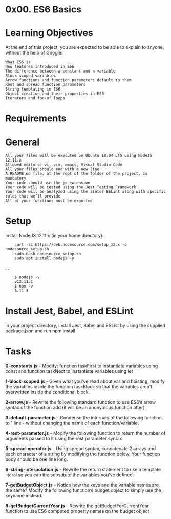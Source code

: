 # 0x00. ES6 Basics
# Learning Objectives
At the end of this project, you are expected to be able to explain to anyone, without the help of Google:

    What ES6 is
    New features introduced in ES6
    The difference between a constant and a variable
    Block-scoped variables
    Arrow functions and function parameters default to them
    Rest and spread function parameters
    String templating in ES6
    Object creation and their properties in ES6
    Iterators and for-of loops
# Requirements
# General
    All your files will be executed on Ubuntu 18.04 LTS using NodeJS 12.11.x
    Allowed editors: vi, vim, emacs, Visual Studio Code
    All your files should end with a new line
    A README.md file, at the root of the folder of the project, is mandatory
    Your code should use the js extension
    Your code will be tested using the Jest Testing Framework
    Your code will be analyzed using the linter ESLint along with specific rules that we’ll provide
    All of your functions must be exported
# Setup
Install NodeJS 12.11.x
(in your home directory):

        curl -sL https://deb.nodesource.com/setup_12.x -o nodesource_setup.sh
        sudo bash nodesource_setup.sh
        sudo apt install nodejs -y
.                                                                                     .

        $ nodejs -v
        v12.11.1
        $ npm -v
        6.11.3
# Install Jest, Babel, and ESLint
in your project directory, install Jest, Babel and ESList by using the supplied package.json and run npm install

# Tasks
<strong>0-constants.js</strong> - Modify: function taskFirst to instantiate variables using const and function taskNext to instantiate variables using let

<strong>1-block-scoped.js</strong> - Given what you’ve read about var and hoisting, modify the variables inside the function taskBlock so that the variables aren’t overwritten inside the conditional block.

<strong>2-arrow.js</strong> - Rewrite the following standard function to use ES6’s arrow syntax of the function add (it will be an anonymous function after)

<strong>3-default-parameter.js</strong> - Condense the internals of the following function to 1 line - without changing the name of each function/variable.

<strong>4-rest-parameter.js</strong> - Modify the following function to return the number of arguments passed to it using the rest parameter syntax

<strong>5-spread-operator.js</strong> - Using spread syntax, concatenate 2 arrays and each character of a string by modifying the function below. Your function body should be one line long.

<strong>6-string-interpolation.js</strong> - Rewrite the return statement to use a template literal so you can the substitute the variables you’ve defined.

<strong>7-getBudgetObject.js</strong> - Notice how the keys and the variable names are the same? Modify the following function’s budget object to simply use the keyname instead.

<strong>8-getBudgetCurrentYear.js</strong> - Rewrite the getBudgetForCurrentYear function to use ES6 computed property names on the budget object
